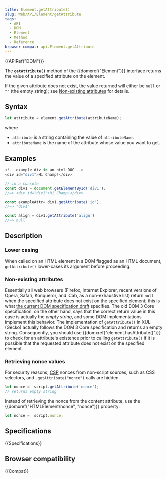 ```yaml
---
title: Element.getAttribute()
slug: Web/API/Element/getAttribute
tags:
  - API
  - DOM
  - Element
  - Method
  - Reference
browser-compat: api.Element.getAttribute
---
```

{{APIRef("DOM")}}

The **`getAttribute()`** method of the
{{domxref("Element")}} interface returns the value of a specified attribute on the
element.

If the given attribute does not exist, the value returned will
either be `null` or `""` (the empty string); see [Non-existing attributes](#non-existing_attributes) for details.

## Syntax

```js
let attribute = element.getAttribute(attributeName);
```

where

- `attribute` is a string containing the value of
  `attributeName`.
- `attributeName` is the name of the attribute whose value you
  want to get.

## Examples

```js
<!-- example div in an html DOC -->
<div id="div1">Hi Champ!</div>

// in a console
const div1 = document.getElementById('div1');
//=> <div id="div1">Hi Champ!</div>

const exampleAttr= div1.getAttribute('id');
//=> "div1"

const align = div1.getAttribute('align')
//=> null
```

## Description

### Lower casing

When called on an HTML element in a DOM flagged as an HTML document,
`getAttribute()` lower-cases its argument before proceeding.

### Non-existing attributes

Essentially all web browsers (Firefox, Internet Explorer, recent versions of Opera,
Safari, Konqueror, and iCab, as a non-exhaustive list) return `null` when
the specified attribute does not exist on the specified element; this is what [the current DOM
specification draft](https://dom.spec.whatwg.org/#dom-element-getattribute) specifies. The old DOM 3 Core specification, on the other
hand, says that the correct return value in this case is actually the _empty
string_, and some DOM implementations implement this behavior. The
implementation of `getAttribute()` in XUL (Gecko) actually follows the DOM
3 Core specification and returns an empty string. Consequently, you should use
{{domxref("element.hasAttribute()")}} to check for an attribute's existence prior to
calling `getAttribute()` if it is possible that the requested attribute
does not exist on the specified element.

### Retrieving nonce values

For security reasons, [CSP](/en-US/docs/Web/HTTP/CSP) nonces from non-script
sources, such as CSS selectors, and  `.getAttribute("nonce")` calls are
hidden.

```js example-bad
let nonce =  script.getAttribute('nonce');
// returns empty string
```

Instead of retrieving the nonce from the content attribute, use the
{{domxref("HTMLElement/nonce", "nonce")}} property:

```js
let nonce =  script.nonce;
```

## Specifications

{{Specifications}}

## Browser compatibility

{{Compat}}

